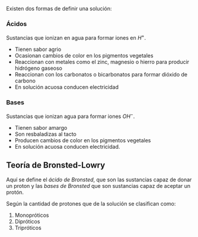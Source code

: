 
Existen dos formas de definir una solución: 

### Ácidos 

Sustancias que ionizan en agua para formar iones en $H^+$. 
- Tienen sabor agrio
- Ocasionan cambios de color en los pigmentos vegetales 
- Reaccionan con metales como el zinc, magnesio o hierro para producir hidrógeno gaseoso
- Reaccionan con los carbonatos o bicarbonatos para formar dióxido de carbono  
- En solución acuosa conducen electricidad 

### Bases 

Sustancias que ionizan agua para formar iones $OH^-$. 
- Tienen sabor amargo
- Son resbaladizas al tacto 
- Producen cambios de color en los pigmentos vegetales 
- En solución acuosa conducen electricidad. 

## Teoría de Bronsted-Lowry 

Aquí se define el *ácido de Bronsted*, que son las sustancias capaz de donar un proton y las *bases de Bronsted* que son sustancias capaz de aceptar un protón. 

Según la cantidad de protones que de la solución se clasifican como: 
1. Monopróticos 
2. Dipróticos 
3. Tripróticos 



